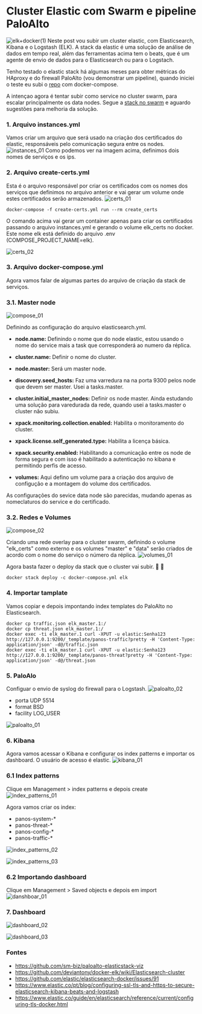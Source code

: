 # Cluster Elastic com Swarm e pipeline PaloAlto

![elk+docker(1)](https://user-images.githubusercontent.com/55243431/72045179-41e07880-3294-11ea-98f9-1dde4b29f5d9.png)
Neste post vou subir um cluster elastic, com Elasticsearch, Kibana e o Logstash (ELK). A stack da elastic é uma solução de análise de dados em tempo real, além das ferramentas acima tem o beats, que é um agente de envio de dados para o Elasticsearch ou para o Logstach.

Tenho testado o elastic stack há algumas meses para obter métricas do HAproxy e do firewall PaloAlto (vou demonstrar um pipeline), quando iniciei o teste eu subi o [repo](https://github.com/linuxxstart/cluster-elastic) com docker-compose.

A intençao agora é tentar subir como service no cluster swarm, para escalar principalmente  os data nodes. Segue a [stack no swarm](https://github.com/linuxxstart/elastic-cluster-swarm) e aguardo sugestões para melhoria da solução.

### 1. Arquivo instances.yml
Vamos criar um arquivo que será usado na criação dos certificados do elastic, responsáveis pelo comunicação segura entre os nodes.
![instances_01](https://user-images.githubusercontent.com/55243431/72038636-e5279280-3280-11ea-8b83-fa654fbb9057.png)
Como podemos ver na imagem acima, definimos dois nomes de serviços e os ips.

### 2. Arquivo create-certs.yml
Esta é o arquivo responsável por criar os certificados com os nomes dos serviços que definimos no arquivo anterior e vai gerar um volume onde estes certificados serão armazenados.
![certs_01](https://user-images.githubusercontent.com/55243431/72039104-911dad80-3282-11ea-90ea-720f8053a72c.png)

```
docker-compose -f create-certs.yml run --rm create_certs
```
O comando acima vai gerar um container apenas para criar os certificados passando o arquivo instances.yml e gerando o volume elk_certs no docker. Este nome elk está definido do arquivo .env (COMPOSE_PROJECT_NAME=elk).

![certs_02](https://user-images.githubusercontent.com/55243431/72039361-90394b80-3283-11ea-9f8e-3a06ac73f7d8.png)

### 3. Arquivo docker-compose.yml

Agora vamos falar de algumas partes do arquivo de criação da stack de serviços.

### 3.1. Master node
![compose_01](https://user-images.githubusercontent.com/55243431/72039983-d1325f80-3285-11ea-9bb0-a94317b0ea93.png)

Definindo as configuração do arquivo elasticsearch.yml.

* **node.name:** Definindo o nome que do node elastic, estou usando o nome do service mais a task que corresponderá ao numero da réplica.

* **cluster.name:** Definir o nome do cluster.
* **node.master:** Será um master node.
* **discovery.seed_hosts:** Faz uma varredura na na porta 9300 pelos node que devem ser master. Usei a tasks.master.
* **cluster.initial_master_nodes:** Definir os node master. Ainda estudando uma solução para varedurada da rede, quando usei a tasks.master o cluster não subiu.
* **xpack.monitoring.collection.enabled:** Habilita o monitoramento do cluster.
* **xpack.license.self_generated.type:** Habilita a licença básica.
* **xpack.security.enabled:** Habilitando a comunicação entre os node de forma segura e com isso é habilitado a autenticação no kibana e permitindo perfis de acesso.
* **volumes:** Aqui defino um volume para a criação dos arquivo de configução e a montagem do volume dos certificados.

As configurações do sevice data node são parecidas, mudando apenas as nomeclaturos do service e do certificado.

### 3.2. Redes e Volumes
![compose_02](https://user-images.githubusercontent.com/55243431/72041540-9b43aa00-328a-11ea-9d76-0434a9686fa2.png)

Criando uma rede overlay para o cluster swarm, definindo o volume "elk_certs" como externo e os volumes "master" e "data" serão criados de acordo com o nome do serviço o número da réplica.
![volumes_01](https://user-images.githubusercontent.com/55243431/72041808-43f20980-328b-11ea-8dc5-5f73b5e8386b.png)

Agora basta fazer o deploy da stack que o cluster vai subir. :pray: :crossed_fingers:
```
docker stack deploy -c docker-compose.yml elk
```
### 4. Importar tamplate 
Vamos copiar e depois impontando index templates do PaloAlto no Elasticsearch.

``` 
docker cp traffic.json elk_master.1:/
docker cp threat.json elk_master.1:/
docker exec -ti elk_master.1 curl -XPUT -u elastic:Senha123 http://127.0.0.1:9200/_template/panos-traffic?pretty -H 'Content-Type: application/json' -d@/traffic.json
docker exec -ti elk_master.1 curl -XPUT -u elastic:Senha123 http://127.0.0.1:9200/_template/panos-threat?pretty -H 'Content-Type: application/json' -d@/threat.json
```
### 5. PaloAlo

Configuar o envio de syslog do firewall para o Logstash.
![paloalto_02](https://user-images.githubusercontent.com/55243431/72042354-127a3d80-328d-11ea-8ff6-979dea5075ee.png)
* porta UDP 5514
* format BSD
* facility LOG_USER

![paloalto_01](https://user-images.githubusercontent.com/55243431/72042338-02625e00-328d-11ea-8016-e0824633e2d1.png)

### 6. Kibana
Agora vamos acessar o Kibana e configurar os index patterns e importar os dashboard.
O usuário de acesso é elastic.
![kibana_01](https://user-images.githubusercontent.com/55243431/72042684-f4f9a380-328d-11ea-8237-51e6a10bfc83.png)

### 6.1 Index patterns

Clique em Management > index patterns e depois create
![index_patterns_01](https://user-images.githubusercontent.com/55243431/72042895-7fda9e00-328e-11ea-8174-9bb149aed636.png)

Agora vamos criar os index:
* panos-system-*
* panos-threat-*
* panos-config-*
* panos-traffic-*

![index_patterns_02](https://user-images.githubusercontent.com/55243431/72043082-00010380-328f-11ea-922d-0de4575882b9.png)

![index_patterns_03](https://user-images.githubusercontent.com/55243431/72043102-0c855c00-328f-11ea-8364-054ff7b7c5f0.png)

### 6.2 Importando dashboard
Clique em Management > Saved objects e depois em import
![danshboar_01](https://user-images.githubusercontent.com/55243431/72043371-c11f7d80-328f-11ea-959b-da65c4e23249.png)

### 7. Dashboard
![dashboard_02](https://user-images.githubusercontent.com/55243431/72043701-95e95e00-3290-11ea-80d7-3882b0b20efa.png)

![dashboard_03](https://user-images.githubusercontent.com/55243431/72043719-a3064d00-3290-11ea-8ae4-690b7894da4b.png)



### Fontes
* https://github.com/sm-biz/paloalto-elasticstack-viz
* https://github.com/deviantony/docker-elk/wiki/Elasticsearch-cluster
* https://github.com/elastic/elasticsearch-docker/issues/91
* https://www.elastic.co/pt/blog/configuring-ssl-tls-and-https-to-secure-elasticsearch-kibana-beats-and-logstash
* https://www.elastic.co/guide/en/elasticsearch/reference/current/configuring-tls-docker.html



